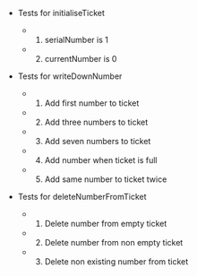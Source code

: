 - Tests for initialiseTicket
  - 1) serialNumber is 1
  - 2) currentNumber is 0

- Tests for writeDownNumber
  - 1) Add first number to ticket
  - 2) Add three numbers to ticket
  - 3) Add seven numbers to ticket
  - 4) Add number when ticket is full
  - 5) Add same number to ticket twice

- Tests for deleteNumberFromTicket
  - 1) Delete number from empty ticket
  - 2) Delete number from non empty ticket
  - 3) Delete non existing number from ticket 
